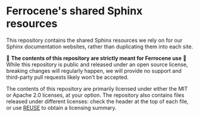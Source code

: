 <!-- SPDX-License-Identifier: MIT OR Apache-2.0 -->
<!-- SPDX-FileCopyrightText: The Ferrocene Developers -->

# Ferrocene's shared Sphinx resources

This repository contains the shared Sphinx resources we rely on for our
Sphinx documentation websites, rather than duplicating them into each site.

🚨 **The contents of this repository are strictly meant for Ferrocene use** 🚨
While this repository is public and released under an open source license,
breaking changes will regularly happen, we will provide no support and
third-party pull requests likely won't be accepted.

The contents of this repository are primarily licensed under either the MIT or
Apache 2.0 licenses, at your option. The repository also contains files
released under different licenses: check the header at the top of each file, or
use [REUSE](https://reuse.software/) to obtain a licensing summary.
